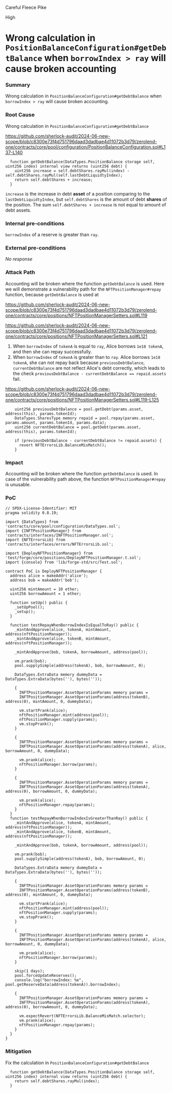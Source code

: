 Careful Fleece Pike

High

# Wrong calculation in `PositionBalanceConfiguration#getDebtBalance` when `borrowIndex > ray` will cause broken accounting

### Summary

Wrong calculation in `PositionBalanceConfiguration#getDebtBalance` when `borrowIndex > ray` will cause broken accounting.

### Root Cause

Wrong calculation in `PositionBalanceConfiguration#getDebtBalance`

https://github.com/sherlock-audit/2024-06-new-scope/blob/c8300e73f4d751796daad3dadbae4d11072b3d79/zerolend-one/contracts/core/pool/configuration/PositionBalanceConfiguration.sol#L137-L140

```solidity
  function getDebtBalance(DataTypes.PositionBalance storage self, uint256 index) internal view returns (uint256 debt) {
    uint256 increase = self.debtShares.rayMul(index) - self.debtShares.rayMul(self.lastDebtLiquidtyIndex);
    return self.debtShares + increase;
  }
```

`increase` is the increase in debt **asset** of a position comparing to the `lastDebtLiquidtyIndex`, but `self.debtShares` is the amount of debt **shares** of the position. The sum `self.debtShares + increase` is not equal to amount of debt assets.

### Internal pre-conditions

`borrowIndex` of a reserve is greater than `ray`.

### External pre-conditions

_No response_

### Attack Path

Accounting will be broken where the function `getDebtBalance` is used. Here we will demonstrate a vulnerability path for the `NFTPositionManager#repay` function,  because `getDebtBalance` is used at

https://github.com/sherlock-audit/2024-06-new-scope/blob/c8300e73f4d751796daad3dadbae4d11072b3d79/zerolend-one/contracts/core/positions/NFTPositionManagerSetters.sol#L119

https://github.com/sherlock-audit/2024-06-new-scope/blob/c8300e73f4d751796daad3dadbae4d11072b3d79/zerolend-one/contracts/core/positions/NFTPositionManagerSetters.sol#L121

1. When `borrowIndex` of `tokenA` is equal to `ray`, Alice borrows `1e18 tokenA`, and then she can repay successfully.
2. When `borrowIndex` of `tokenA` is greater than to `ray`. Alice borrows `1e18 tokenA`, she can not repay back because `previousDebtBalance`, `currentDebtBalance` are not reflect Alice's debt correctly, which leads to the check `previousDebtBalance - currentDebtBalance == repaid.assets` fail.

https://github.com/sherlock-audit/2024-06-new-scope/blob/c8300e73f4d751796daad3dadbae4d11072b3d79/zerolend-one/contracts/core/positions/NFTPositionManagerSetters.sol#L119-L125

```solidity
    uint256 previousDebtBalance = pool.getDebt(params.asset, address(this), params.tokenId);
    DataTypes.SharesType memory repaid = pool.repay(params.asset, params.amount, params.tokenId, params.data);
    uint256 currentDebtBalance = pool.getDebt(params.asset, address(this), params.tokenId);

    if (previousDebtBalance - currentDebtBalance != repaid.assets) {
      revert NFTErrorsLib.BalanceMisMatch();
    }
```

### Impact

Accounting will be broken where the function `getDebtBalance` is used. In case of the vulnerability path above, the function `NFTPositionManager#repay` is unusable.

### PoC

```solidity
// SPDX-License-Identifier: MIT
pragma solidity 0.8.19;

import {DataTypes} from 'contracts/core/pool/configuration/DataTypes.sol';
import {INFTPositionManager} from 'contracts/interfaces/INFTPositionManager.sol';
import {NFTErrorsLib} from 'contracts/interfaces/errors/NFTErrorsLib.sol';

import {DeployNFTPositionManager} from 'test/forge/core/positions/DeployNFTPositionManager.t.sol';
import {console} from 'lib/forge-std/src/Test.sol';

contract PoC is DeployNFTPositionManager {
  address alice = makeAddr('alice');
  address bob = makeAddr('bob');

  uint256 mintAmount = 10 ether;
  uint256 borrowAmount = 1 ether;

  function setUp() public {
    _setUpPool();
    _setup();
  }

  function testRepayWhenBorrowIndexIsEqualToRay() public {
    _mintAndApprove(alice, tokenA, mintAmount, address(nftPositionManager));
    _mintAndApprove(alice, tokenB, mintAmount, address(nftPositionManager));

    _mintAndApprove(bob, tokenA, borrowAmount, address(pool));

    vm.prank(bob);
    pool.supplySimple(address(tokenA), bob, borrowAmount, 0);

    DataTypes.ExtraData memory dummyData = DataTypes.ExtraData(bytes(''), bytes(''));

    {
      INFTPositionManager.AssetOperationParams memory params =
      INFTPositionManager.AssetOperationParams(address(tokenB), address(0), mintAmount, 0, dummyData);

      vm.startPrank(alice);
      nftPositionManager.mint(address(pool));
      nftPositionManager.supply(params);
      vm.stopPrank();
    }

    {
      INFTPositionManager.AssetOperationParams memory params =
      INFTPositionManager.AssetOperationParams(address(tokenA), alice, borrowAmount, 0, dummyData);

      vm.prank(alice);
      nftPositionManager.borrow(params);
    }

    {
      INFTPositionManager.AssetOperationParams memory params =
      INFTPositionManager.AssetOperationParams(address(tokenA), address(0), borrowAmount, 0, dummyData);

      vm.prank(alice);
      nftPositionManager.repay(params);
    }
  }
  function testRepayWhenBorrowIndexIsGreaterThanRay() public {
    _mintAndApprove(alice, tokenA, mintAmount, address(nftPositionManager));
    _mintAndApprove(alice, tokenB, mintAmount, address(nftPositionManager));

    _mintAndApprove(bob, tokenA, borrowAmount, address(pool));

    vm.prank(bob);
    pool.supplySimple(address(tokenA), bob, borrowAmount, 0);

    DataTypes.ExtraData memory dummyData = DataTypes.ExtraData(bytes(''), bytes(''));

    {
      INFTPositionManager.AssetOperationParams memory params =
      INFTPositionManager.AssetOperationParams(address(tokenB), address(0), mintAmount, 0, dummyData);

      vm.startPrank(alice);
      nftPositionManager.mint(address(pool));
      nftPositionManager.supply(params);
      vm.stopPrank();
    }

    {
      INFTPositionManager.AssetOperationParams memory params =
      INFTPositionManager.AssetOperationParams(address(tokenA), alice, borrowAmount, 0, dummyData);

      vm.prank(alice);
      nftPositionManager.borrow(params);
    }

    skip(1 days);
    pool.forceUpdateReserves();
    console.log("borrowIndex: %e", pool.getReserveData(address(tokenA)).borrowIndex);

    {
      INFTPositionManager.AssetOperationParams memory params =
      INFTPositionManager.AssetOperationParams(address(tokenA), address(0), borrowAmount, 0, dummyData);

      vm.expectRevert(NFTErrorsLib.BalanceMisMatch.selector);
      vm.prank(alice);
      nftPositionManager.repay(params);
    }
  }
}

```

### Mitigation

Fix the calculation in `PositionBalanceConfiguration#getDebtBalance`

```solidity
  function getDebtBalance(DataTypes.PositionBalance storage self, uint256 index) internal view returns (uint256 debt) {
    return self.debtShares.rayMul(index);
  }
```